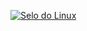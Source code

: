 [![Selo do Linux](https://img.shields.io/badge/Linux-FCC624?style=for-the-badge&logo=linux&logoColor=black)](https://linux.org/)

